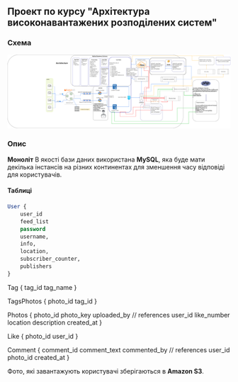 ## Проект по курсу "Архітектура високонавантажених розподілених систем"

### Схема
![Діаграма](https://github.com/ValeskaPUmp/Arch_DevGram/blob/main/Arch_DiaGram.drawio.png)

### Опис

**Моноліт**
В якості бази даних використана **MySQL**, яка буде мати декілька інстансів на різних континентах для зменшення часу відповіді для користувачів.

#### Таблиці
```sql
User {
    user_id
    feed_list
    password
    username,
    info,
    location,
    subscriber_counter,
    publishers
}
```

Tag {
    tag_id
    tag_name
}

TagsPhotos {
    photo_id
    tag_id 
}

Photos {
    photo_id
    photo_key
    uploaded_by // references user_id
    like_number
    location
    description
    created_at
}

Like {
    photo_id
    user_id
}

Comment {
    comment_id
    comment_text
    commented_by // references user_id
    photo_id
    created_at
}


Фото, які завантажують користувачі зберігаються в **Amazon S3**.
